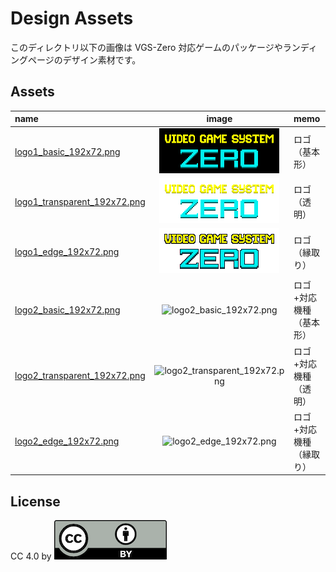 # Design Assets

このディレクトリ以下の画像は VGS-Zero 対応ゲームのパッケージやランディングページのデザイン素材です。

## Assets

| name | image | memo |
| :--- | :---: | :--- |
| [logo1_basic_192x72.png](./logo1_basic_192x72.png) | ![logo1_basic_192x72.png](./logo1_basic_192x72.png) | ロゴ（基本形） |
| [logo1_transparent_192x72.png](./logo1_transparent_192x72.png) | ![logo1_transparent_192x72.png](./logo1_transparent_192x72.png) | ロゴ（透明） |
| [logo1_edge_192x72.png](./logo1_edge_192x72.png) | ![logo1_edge_192x72.png](./logo1_edge_192x72.png) | ロゴ（縁取り） |
| [logo2_basic_192x72.png](./logo2_basic_192x72.png) | ![logo2_basic_192x72.png](./logo2_basic_192x72.png) | ロゴ+対応機種（基本形） |
| [logo2_transparent_192x72.png](./logo2_transparent_192x72.png) | ![logo2_transparent_192x72.png](./logo2_transparent_192x72.png) | ロゴ+対応機種（透明） |
| [logo2_edge_192x72.png](./logo2_edge_192x72.png) | ![logo2_edge_192x72.png](./logo2_edge_192x72.png) | ロゴ+対応機種（縁取り） |

## License

CC 4.0 by
![LICENSE.png](LICENSE.png)
